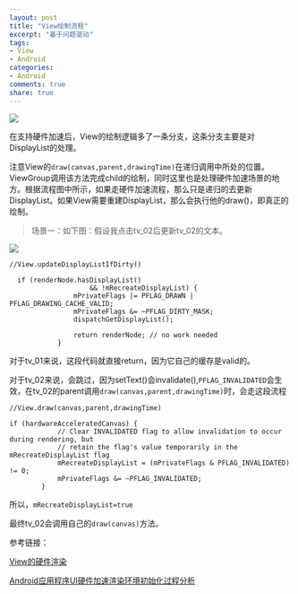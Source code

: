 ```yaml
---
layout: post
title: "View绘制流程"
excerpt: "基于问题驱动"
tags: 
- View
- Android
categories:
- Android
comments: true
share: true
---
```


<img src="/images/view/View绘制流程_02.png">

在支持硬件加速后，View的绘制逻辑多了一条分支，这条分支主要是对DisplayList的处理。

注意View的`draw(canvas,parent,drawingTime)`在递归调用中所处的位置。ViewGroup调用该方法完成child的绘制，同时这里也是处理硬件加速场景的地方。根据流程图中所示，如果走硬件加速流程，那么只是递归的去更新DisplayList。如果View需要重建DisplayList，那么会执行他的draw()，即真正的绘制。

>场景一：如下图：假设我点击tv_02后更新tv_02的文本。

<img src="/images/view/demo_01.jpg">

```
//View.updateDisplayListIfDirty()

  if (renderNode.hasDisplayList()
                    && !mRecreateDisplayList) {
                mPrivateFlags |= PFLAG_DRAWN | PFLAG_DRAWING_CACHE_VALID;
                mPrivateFlags &= ~PFLAG_DIRTY_MASK;
                dispatchGetDisplayList();

                return renderNode; // no work needed
            }
```

对于tv_01来说，这段代码就直接return，因为它自己的缓存是valid的。

对于tv_02来说，会跳过，因为setText()会invalidate(),`PFLAG_INVALIDATED`会生效，在tv_02的parent调用`draw(canvas,parent,drawingTime)`时，会走这段流程

```
//View.draw(canvas,parent,drawingTime)

if (hardwareAcceleratedCanvas) {
            // Clear INVALIDATED flag to allow invalidation to occur during rendering, but
            // retain the flag's value temporarily in the mRecreateDisplayList flag
            mRecreateDisplayList = (mPrivateFlags & PFLAG_INVALIDATED) != 0;
            mPrivateFlags &= ~PFLAG_INVALIDATED;
        }
```

所以，`mRecreateDisplayList=true`

最终tv_02会调用自己的`draw(canvas)`方法。



参考链接：

[View的硬件渲染](https://sharrychoo.github.io/blog/android-source/graphic-choreographer)

[Android应用程序UI硬件加速渲染环境初始化过程分析](https://blog.csdn.net/luoshengyang/article/details/45769759)


